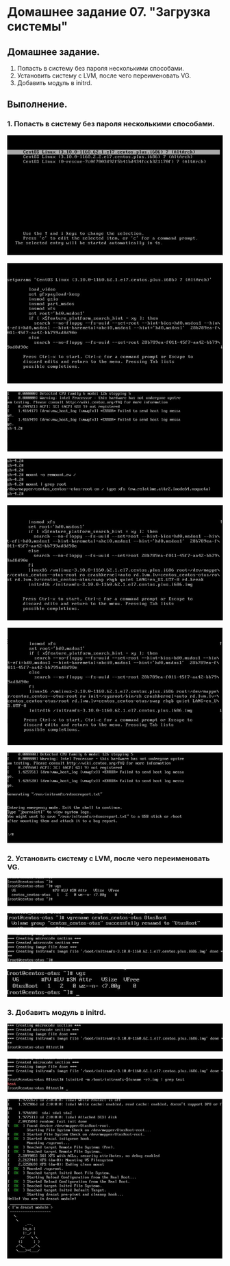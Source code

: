 # Домашнее задание 07. "Загрузка системы"

## Домашнее задание.

1. Попасть в систему без пароля несколькими способами.
2. Установить систему с LVM, после чего переименовать VG.
3. Добавить модуль в initrd.

## Выполнение.

### 1. Попасть в систему без пароля несколькими способами.

![](1-0.JPG)

![](1-1.JPG)

![](1-2.JPG)

![](1-3.JPG)

![](1-4.JPG)

![](1-5.JPG)

![](1-6.JPG)

### 2. Установить систему с LVM, после чего переименовать VG.

![](2-1.JPG)

![](2-2.JPG)

![](2-3.JPG)

![](2-4.JPG)

### 3. Добавить модуль в initrd.

![](3-1.JPG)

![](3-2.JPG)

![](3-3.JPG)
